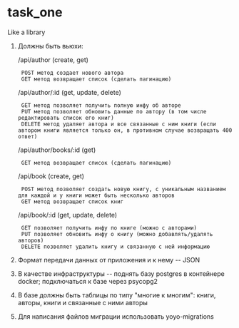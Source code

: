 # task_one
Like a library

1) Должны быть вьюхи:

	/api/author (create, get)
	
		POST метод создает нового автора
 		GET метод возвращает список (сделать пагинацию)

	/api/author/:id (get, update, delete)
		
		GET метод позволяет получить полную инфу об авторе
		PUT метод позволяет обновить данные по автору (в том числе редактировать список его книг)
		DELETE метод удаляет автора и все связанные с ним книги (если автором книги является только он, в противном случае возвращать 400 ответ)

	/api/author/books/:id (get)

		GET метод возвращает список (сделать пагинацию)

	/api/book (create, get)
	
		POST метод позволяет создать новую книгу, с уникальным названием для каждой и у книги может быть несколько авторов
		GET метод возвращает список книг

	/api/book/:id (get, update, delete)

		GET позволяет получить инфу по книге (можно с авторами)
		PUT позволяет обновить инфу о книгу (можно добавлять/удалять авторов)
		DELETE позволяет удалить книгу и связанную с ней информацию
          
2) Формат передачи данных от приложения и к нему -- JSON

3) В качестве инфраструктуры -- поднять базу postgres в контейнере docker; подключаться к базе через psycopg2

4) В базе должны быть таблицы по типу "многие к многим": книги, авторы, книги и связанные с ними авторы

5) Для написания файлов миграции использовать yoyo-migrations
